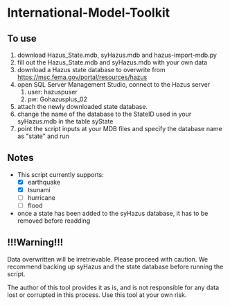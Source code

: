 # International-Model-Toolkit

<h2>To use</h2>

1. download Hazus_State.mdb, syHazus.mdb and hazus-import-mdb.py
2. fill out the Hazus_State.mdb and syHazus.mdb with your own data
3. download a Hazus state database to overwrite from https://msc.fema.gov/portal/resources/hazus
4. open SQL Server Management Studio, connect to the Hazus server
    1. user: hazuspuser
    2. pw: Gohazusplus_02
5. attach the newly downloaded state database.
6. change the name of the database to the StateID used in your syHazus.mdb in the table syState
7. point the script inputs at your MDB files and specify the database name as "state" and run
 
<h2>Notes</h2>
 
* This script currently supports:
  - [x] earthquake
  - [x] tsunami
  - [ ] hurricane
  - [ ] flood
* once a state has been added to the syHazus database, it has to be removed before readding
 
<h2>!!!Warning!!!</h2>
Data overwritten will be irretrievable.  Please proceed with caution. We recommend backing up syHazus and the state database before running the script.

The author of this tool provides it as is, and is not responsible for any data lost
or corrupted in this process.  Use this tool at your own risk.
